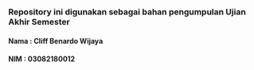 ### Repository ini digunakan sebagai bahan pengumpulan Ujian Akhir Semester
#### Nama  : Cliff Benardo Wijaya
#### NIM   : 03082180012
